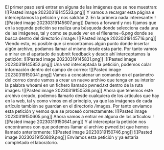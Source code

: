 El primer paso será entrar en alguna de las imágenes que se nos muestran:
![[Pasted image 20230319145533.png]]
Y vamos a recargar esta página e interceptamos la petición y nos saldrán 2. En la primera nada interesante:
![[Pasted image 20230319145607.png]]
Damos a forward y nos fijamos que en la segunda petición se realiza una búsqueda donde selecciona cada una de las imágenes, tal y como se puede ver en el  filename=6.png donde se busca dentro del directorio /image:
![[Pasted image 20230319145716.png]]
Viendo esto, es posible que si encontramos algún punto donde insertar algún archivo, podamos llamar al mismo desde esta parte. Por tanto vamos a mirar en el apartado de submit feedback y desde ahí interceptamos la petición:
![[Pasted image 20230319145831.png]]
![[Pasted image 20230319145852.png]]
Una vez interceptada la petición, podemos colar información dentro del campo de correo:
![[Pasted image 20230319150041.png]]
Vamos a concatenar un comando en el parámetro del correo donde vamos a crear un nuevo archivo que tenga en su interior la palabra whoami en un fichero llamado pwned.txt dentro de la ruta images:
![[Pasted image 20230319150536.png]]
Ahora que tenemos este archivo creado, podemos llamarlo desde cualquiera de los artículos que hay en la web, tal y como vimos en el principio, ya que las imágenes de cada artículo también se guardan en el directorio /images. Por tanto enviamos esta petición y vemos que se procesó correctamente:
![[Pasted image 20230319150605.png]]
Ahora vamos a entrar en alguna de los artículos:
![[Pasted image 20230319150641.png]]
Y al interceptar la petición nos encontramos con que podemos llamar al archivo pwned.txt que hemos llamado anteriormente:
![[Pasted image 20230319150746.png]]
![[Pasted image 20230319150809.png]]
Enviamos esta petición y ya estaría completado el laboratorio.

